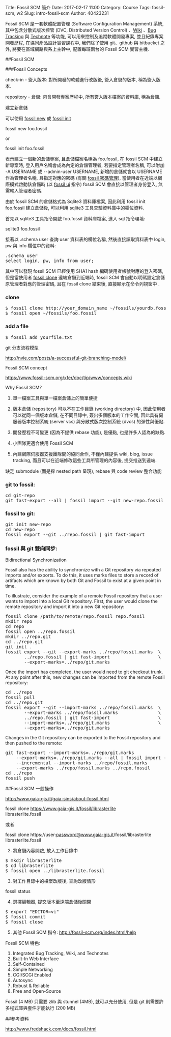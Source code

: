 Title: Fossil SCM 簡介
Date: 2017-02-17 11:00
Category: Course
Tags: fossil-scm, w2
Slug: intro-fossil-scm
Author: 40423231

Fossil SCM 是一套軟體配置管理 (Software Configuration Management) 系統, 其中包含分散式版次控管 (DVC, Distributed Version Control) 、<a href="http://fossil-scm.org/xfer/doc/trunk/www/wikitheory.wiki">Wiki</a> 、<a href="http://fossil-scm.org/xfer/doc/trunk/www/bugtheory.wiki">Bug Tracking</a> 與 <a href="http://fossil-scm.org/xfer/doc/trunk/www/event.wiki">Technote</a> 等功能, 可以用來控制及追蹤軟體開發專案, 並且紀錄專案開發歷程, 在協同產品設計實習課程中, 我們除了使用 git、github 與 bitbucket 之外, 將要在區域網路與系上主幹中, 配置每班兩台的 Fossil SCM 實習主機.

<!-- PELICAN_END_SUMMARY -->

##Fossil SCM

###Fossil Concepts

check-in - 簽入版本: 對所開發的軟體進行改版後, 簽入倉儲的版本, 稱為簽入版本.

repository - 倉儲: 包含開發專案歷程中, 所有簽入版本檔案的資料庫, 稱為倉儲.

建立新倉儲

可以使用 <a href="http://fossil-scm.org/index.html/help?cmd=new">fossil new</a> 或 <a href="http://fossil-scm.org/index.html/help?cmd=init">fossil init</a>

fossil new foo.fossil

or 

fossil init foo.fossil

表示建立一個新的倉儲專案, 且倉儲檔案名稱為 foo.fossil, 在 fossil SCM 中建立新專案時, 登入用戶名稱會成為內定的倉儲管理者, 若要指定管理者名稱, 可以附加 -A USERNAME 或 --admin-user USERNAME, 新增的倉儲就會以 USERNAME 作為管理者名稱, 且指定對應的密碼 (有關 <a href="http://fossil-scm.org/xfer/doc/trunk/www/password.wiki">fossil 密碼管理</a>), 當使用者在近端以網際模式啟動該倉儲時 (以 <a href="http://fossil-scm.org/index.html/help?cmd=ui">fossil ui</a> 指令) fossil SCM 會直接以管理者身份登入, 無需輸入管理者密碼.

由於 fossil SCM 的倉儲格式為 Sqlite3 資料庫檔案, 因此利用 fossil init foo.fossil 建立倉儲後, 可以利用 sqlite3 工具查驗資料庫中的欄位資料.

首先以 sqlite3 工具指令開啟 foo.fossil 資料庫檔案, 進入 sql 指令環境:

sqlite3 foo.fossil

接著以 .schema user 查詢 user 資料表的欄位名稱, 然後直接讀取資料表中 login, pw 與 info 欄位中的資料:

<pre class="brush: jscript">
.schema user
select login, pw, info from user;
</pre>

其中可以發現 fossil SCM 已經使用 SHA1 hash 編碼使用者帳號對應的登入密碼, 但是當使用者 <a href="http://fossil-scm.org/index.html/help?cmd=clone">fossil clone</a> 遠端倉儲到近端時, fossil SCM 會自動以明碼設定倉儲原管理者對應的管理密碼, 且在 fossil clone 結束後, 直接顯示在命令列視窗中 .

### clone

<pre class="brush: jscript">
$ fossil clone http://your_domain_name ~/fossils/yourdb.fossil
$ fossil open ~/fossils/foo.fossil
</pre>

### add a file

<pre class="brush: jscript">
$ fossil add yourfile.txt
</pre>

git 分支流程模型

<a href="http://nvie.com/posts/a-successful-git-branching-model/">http://nvie.com/posts/a-successful-git-branching-model/</a>

Fossil SCM concept

<a href="https://www.fossil-scm.org/xfer/doc/tip/www/concepts.wiki">https://www.fossil-scm.org/xfer/doc/tip/www/concepts.wiki</a>

Why Fossil SCM?

1. 單一檔案工具與單一檔案倉儲上的簡單便捷

2. 版本倉儲 (repository) 可以不在工作目錄 (working directory) 中, 因此使用者可以從同一個版本倉儲, 在不同目錄中, 簽出多個版本的工作空間, 因此具有伺服器版本控制系統 (server vcs) 與分散式版次控制系統 (dvcs) 的彈性與優點.

3. 開發歷程不可變更 (因為不提供 rebase 功能), 是優點, 也是許多人認為的缺點.

4. 小團隊更適合使用 Fossil SCM

5. 內建網際伺服器支援團隊間的協同合作, 不僅內建提供 wiki, blog, issue tracking, 而且可以在近端修改這些工具所管理的內容後, 提交推送到遠端.

缺乏 submodule (而是採 nested path 呈現), rebase 與 code review 整合功能

### git to fossil:

<pre class="brush: jscript">
cd git-repo
git fast-export --all | fossil import --git new-repo.fossil
</pre>

### fossil to git:

<pre class="brush: jscript">
git init new-repo
cd new-repo
fossil export --git ../repo.fossil | git fast-import
</pre>

### fossil 與 git 雙向同步:


Bidirectional Synchronization

Fossil also has the ability to synchronize with a Git repository via repeated imports and/or exports. To do this, it uses marks files to store a record of artifacts which are known by both Git and Fossil to exist at a given point in time.

To illustrate, consider the example of a remote Fossil repository that a user wants to import into a local Git repository. First, the user would clone the remote repository and import it into a new Git repository:

<pre class="brush: jscript">
fossil clone /path/to/remote/repo.fossil repo.fossil
mkdir repo
cd repo
fossil open ../repo.fossil
mkdir ../repo.git
cd ../repo.git
git init .
fossil export --git --export-marks ../repo/fossil.marks  \
       ../repo.fossil | git fast-import                  \
       --export-marks=../repo/git.marks
</pre>
       
Once the import has completed, the user would need to git checkout trunk. At any point after this, new changes can be imported from the remote Fossil repository:

<pre class="brush: jscript">
cd ../repo
fossil pull
cd ../repo.git
fossil export --git --import-marks ../repo/fossil.marks  \
       --export-marks ../repo/fossil.marks               \
       ../repo.fossil | git fast-import                  \
       --import-marks=../repo/git.marks                  \
       --export-marks=../repo/git.marks
</pre>

Changes in the Git repository can be exported to the Fossil repository and then pushed to the remote:

<pre class="brush: jscript">
git fast-export --import-marks=../repo/git.marks                  \
    --export-marks=../repo/git.marks --all | fossil import --git  \
    --incremental --import-marks ../repo/fossil.marks             \
    --export-marks ../repo/fossil.marks ../repo.fossil
cd ../repo
fossil push
</pre>

##Fossil SCM 一般操作

<a href="http://www.gaia-gis.it/gaia-sins/about-fossil.html">http://www.gaia-gis.it/gaia-sins/about-fossil.html</a>

fossil clone https://www.gaia-gis.it/fossil/librasterlite \
    librasterlite.fossil
    
或者 
    
fossil clone https://user:password@www.gaia-gis.it/fossil/librasterlite \
    librasterlite.fossil
    
2. 將倉儲內容開啟, 放入工作目錄中

<pre class="brush: jscript">
$ mkdir librasterlite
$ cd librasterlite
$ fossil open ../librasterlite.fossil
</pre>

3. 對工作目錄中的檔案改版後, 查詢改版情形

fossil status

4. 選擇編輯器, 提交版本至遠端倉儲後關閉

<pre class="brush: jscript">
$ export "EDITOR=vi"
$ fossil commit
$ fossil close
</pre>

5. 其他 Fossil SCM 指令: <a href="http://fossil-scm.org/index.html/help">http://fossil-scm.org/index.html/help</a>

Fossil SCM 特色:

1. Integrated Bug Tracking, Wiki, and Technotes
2. Built-In Web Interface
3. Self-Contained
4. Simple Networking
5. CGI/SCGI Enabled
6. Autosync
7. Robust & Reliable
8. Free and Open-Source

Fossil (4 MB) 只需要 zlib 與 stunnel (4MB), 就可以充分使用, 但是 git 則需要許多程式庫與套件才能執行 (200 MB)

##參考資料

<a href="http://www.fredshack.com/docs/fossil.html">http://www.fredshack.com/docs/fossil.html</a>